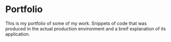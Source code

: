 # Portfolio
This is my portfolio of some of my work. Snippets of code that was produced in the actual production environment and a breif explanation of its application.
